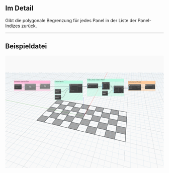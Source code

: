 ## Im Detail
Gibt die polygonale Begrenzung für jedes Panel in der Liste der Panel-Indizes zurück.
___
## Beispieldatei

![GetPanelPolygon](./Autodesk.DesignScript.Geometry.PanelSurface.GetPanelPolygon_img.jpg)

